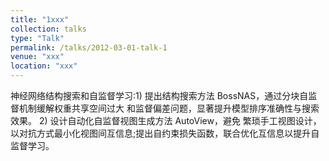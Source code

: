 ```yaml
---
title: "1xxx"
collection: talks
type: "Talk"
permalink: /talks/2012-03-01-talk-1
venue: "xxx"
location: "xxx"
---
```


神经网络结构搜索和自监督学习:1) 提出结构搜索方法 BossNAS，通过分块自监督机制缓解权重共享空间过大 和监督偏差问题，显著提升模型排序准确性与搜索效果。 2) 设计自动化自监督视图生成方法 AutoView，避免 繁琐手工视图设计，以对抗方式最小化视图间互信息;提出自约束损失函数，联合优化互信息以提升自监督学习。
